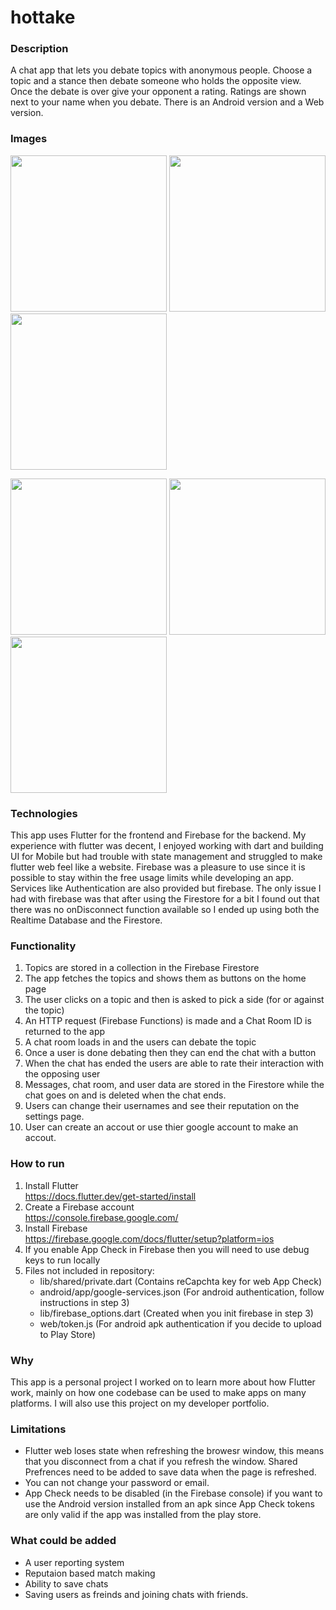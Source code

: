 # hottake
### Description
  A chat app that lets you debate topics with anonymous people. Choose a topic and a stance then debate someone who holds the opposite view.
  Once the debate is over give your opponent a rating. Ratings are shown next to your name when you debate. There is an Android version and
  a Web version.

### Images

<p float="left">
  <img src="https://user-images.githubusercontent.com/88403974/226691142-c04b7df1-8111-45fe-bf16-99ec85e7ab8f.png" width="250" />
  <img src="https://user-images.githubusercontent.com/88403974/226691907-26d9b6ff-92a9-49fa-bb3d-8be4abd6fc96.png" width="250" /> 
  <img src="https://user-images.githubusercontent.com/88403974/226692927-48989618-c83b-412b-9c04-a515f18dbc0c.png" width="250" />
</p>
<p float="left">
  <img src="https://user-images.githubusercontent.com/88403974/226692949-6aabb517-ddd6-49d3-8d70-61608c1ade15.png" width="250" />
  <img src="https://user-images.githubusercontent.com/88403974/226692957-9090ad3d-8b98-45f7-8552-4a43efd50496.png" width="250" />
  <img src="https://user-images.githubusercontent.com/88403974/226692971-bb68b94b-75a1-4be4-985f-c5cae01e8adb.png" width="250" />
</p>

### Technologies
   This app uses Flutter for the frontend and Firebase for the backend. My experience with flutter was decent, I enjoyed working with
   dart and building UI for Mobile but had trouble with state management and struggled to make flutter web feel like a website.
   Firebase was a pleasure to use since it is possible to stay within the free usage limits while developing an app. Services like Authentication
   are also provided but firebase. The only issue I had with firebase was that after using the Firestore for a bit I found out that there was
   no onDisconnect function available so I ended up using both the Realtime Database and the Firestore.

### Functionality 
  1. Topics are stored in a collection in the Firebase Firestore
  2. The app fetches the topics and shows them as buttons on the home page
  3. The user clicks on a topic and then is asked to pick a side (for or against the topic)
  4. An HTTP request (Firebase Functions) is made and a Chat Room ID is returned to the app
  5. A chat room loads in and the users can debate the topic
  6. Once a user is done debating then they can end the chat with a button
  7. When the chat has ended the users are able to rate their interaction with the opposing user
  8. Messages, chat room, and user data are stored in the Firestore while the chat goes on and is deleted when the chat ends.
  9. Users can change their usernames and see their reputation on the settings page.
  10. User can create an accout or use thier google account to make an accout.


### How to run
1. Install Flutter <br> https://docs.flutter.dev/get-started/install
2. Create a Firebase account <br> https://console.firebase.google.com/
3. Install Firebase <br> https://firebase.google.com/docs/flutter/setup?platform=ios
5. If you enable App Check in Firebase then you will need to use debug keys to run locally 
6. Files not included in repository:
    * lib/shared/private.dart (Contains reCapchta key for web App Check)
    * android/app/google-services.json (For android authentication, follow instructions in step 3)
    * lib/firebase_options.dart (Created when you init firebase in step 3)
    * web/token.js (For android apk authentication if you decide to upload to Play Store)

### Why

This app is a personal project I worked on to learn more about how Flutter work, mainly on how one codebase can be used to make apps on many platforms. I will also use this project on my developer portfolio.

### Limitations
* Flutter web loses state when refreshing the browesr window, this means that you disconnect from a chat if you refresh the window. Shared Prefrences need to be added to save data when the page is refreshed.
* You can not change your password or email. 
* App Check needs to be disabled (in the Firebase console) if you want to use the Android version installed from an apk since App Check tokens are only valid if the app was installed from the play store.
    
 ### What could be added
* A user reporting system
* Reputaion based match making 
* Ability to save chats
* Saving users as freinds and joining chats with friends.

